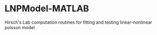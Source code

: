 # LNPModel-MATLAB
Hirsch's Lab computation routines for fitting and testing linear-nonlinear poisson model
